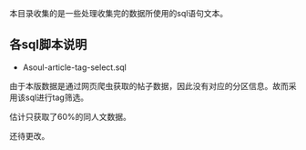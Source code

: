 本目录收集的是一些处理收集完的数据所使用的sql语句文本。



## 各sql脚本说明

- Asoul-article-tag-select.sql

由于本版数据是通过网页爬虫获取的帖子数据，因此没有对应的分区信息。故而采用该sql进行tag筛选。

估计只获取了60%的同人文数据。

还待更改。